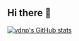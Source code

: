 ## Hi there 👋

[![vdnp's GitHub stats](https://github-readme-stats.vercel.app/api?username=vdnp)](https://github.com/vdnp/github-readme-stats)
